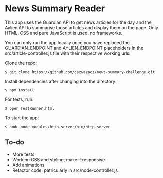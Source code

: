 # News Summary Reader

This app uses the Guardian API to get news articles for the day and the Aylien API to summarise those articles and display them on the page. Only HTML, CSS and pure JavaScript is used, no frameworks.

You can only run the app locally once you have replaced the GUARDIAN_ENDPOINT and AYLIEN_ENDPOINT placeholders in the src/article-controller.js file with their respective working urls.

Clone the repo:
```
$ git clone https://github.com/cazwazacz/news-summary-challenge.git
```

Install dependencies after changing into the directory:

```
$ npm install
```

For tests, run:
```
$ open TestRunner.html
```

To start the app:
```
$ node node_modules/http-server/bin/http-server
```

To-do
---
- More tests
- ~~Work on CSS and styling, make it responsive~~
- Add animations
- Refactor code, patricularly in src/node-controller.js
